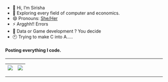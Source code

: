 - 👋 Hi, I’m Sirisha
- 🌱 Exploring every field of computer and economics.
- 😄 Pronouns: [She/Her](https://tinyurl.com/pronounclaimCHECKER)
- ⚡ Argghh!! Errors 
- 💯 Data or Game development ? You decide
- 🕙 Trying to make C into A..... 

<h4> Posting everything I code. </h4>

<hr>

| <img align="center" src="https://github-readme-stats.vercel.app/api?username=sirishath&show_icons=true&include_all_commits=true&theme=dracula&hide_border=true" /> | <img align="center" src="https://github-readme-stats.vercel.app/api/top-langs/?username=sirishath&layout=compact&theme=dracula&hide_border=true"/></a> |
| ------------- | ------------- |

<hr>




